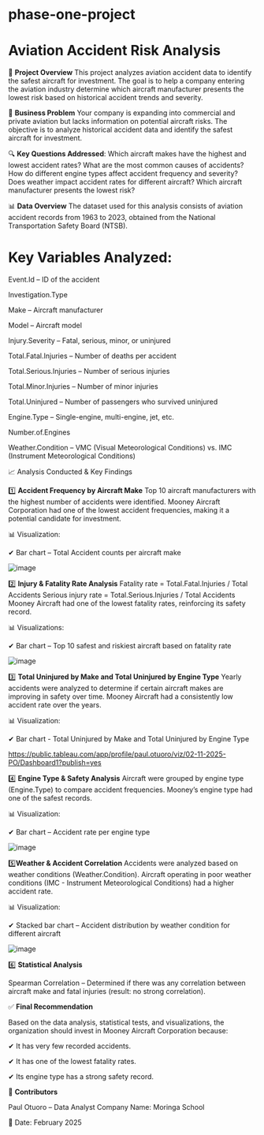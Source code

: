 # phase-one-project
# Aviation Accident Risk Analysis

📌 **Project Overview**
This project analyzes aviation accident data to identify the safest aircraft for investment. The goal is to help a company entering the aviation industry determine 
which aircraft manufacturer presents the lowest risk based on historical accident trends and severity.

💼 **Business Problem**
Your company is expanding into commercial and private aviation but lacks information on potential aircraft risks. The objective is to analyze historical accident data and identify the safest aircraft for investment.

🔍 **Key Questions Addressed**:
Which aircraft makes have the highest and lowest accident rates?
What are the most common causes of accidents?
How do different engine types affect accident frequency and severity?
Does weather impact accident rates for different aircraft?
Which aircraft manufacturer presents the lowest risk?

📊 **Data Overview**
The dataset used for this analysis consists of aviation accident records from 1963 to 2023, obtained from the National Transportation Safety Board (NTSB).

# Key Variables Analyzed:

Event.Id – ID of the accident

Investigation.Type

Make – Aircraft manufacturer

Model – Aircraft model

Injury.Severity – Fatal, serious, minor, or uninjured

Total.Fatal.Injuries – Number of deaths per accident

Total.Serious.Injuries – Number of serious injuries

Total.Minor.Injuries – Number of minor injuries

Total.Uninjured – Number of passengers who survived uninjured

Engine.Type – Single-engine, multi-engine, jet, etc.

Number.of.Engines

Weather.Condition – VMC (Visual Meteorological Conditions) vs. IMC (Instrument Meteorological Conditions)

📈 Analysis Conducted & Key Findings

1️⃣ **Accident Frequency by Aircraft Make**
Top 10 aircraft manufacturers with the highest number of accidents were identified.
Mooney Aircraft Corporation had one of the lowest accident frequencies, making it a potential candidate for investment.

📊 Visualization:

✔ Bar chart –  Total Accident counts per aircraft make

![image](https://github.com/user-attachments/assets/b5391b18-919d-49fc-ad2e-54023509582d)

2️⃣ **Injury & Fatality Rate Analysis**
Fatality rate = Total.Fatal.Injuries / Total Accidents
Serious injury rate = Total.Serious.Injuries / Total Accidents
Mooney Aircraft had one of the lowest fatality rates, reinforcing its safety record.

📊 Visualizations:

✔ Bar chart – Top 10 safest and riskiest aircraft based on fatality rate

![image](https://github.com/user-attachments/assets/167d83c0-60c4-40f2-84d8-b0434250ce8a)

3️⃣ **Total Uninjured by Make and Total Uninjured by Engine Type**
Yearly accidents were analyzed to determine if certain aircraft makes are improving in safety over time.
Mooney Aircraft had a consistently low accident rate over the years.

📊 Visualization:

✔ Bar chart - Total Uninjured by Make and Total Uninjured by Engine Type

https://public.tableau.com/app/profile/paul.otuoro/viz/02-11-2025-PO/Dashboard1?publish=yes

4️⃣ **Engine Type & Safety Analysis**
Aircraft were grouped by engine type (Engine.Type) to compare accident frequencies.
Mooney’s engine type had one of the safest records.

📊 Visualization:

✔ Bar chart – Accident rate per engine type

![image](https://github.com/user-attachments/assets/81c281de-5ba5-46b8-9f9c-151a2ef7a431)

5️⃣**Weather & Accident Correlation**
Accidents were analyzed based on weather conditions (Weather.Condition).
Aircraft operating in poor weather conditions (IMC - Instrument Meteorological Conditions) had a higher accident rate.

📊 Visualization:

✔ Stacked bar chart – Accident distribution by weather condition for different aircraft

![image](https://github.com/user-attachments/assets/9b032944-563d-412f-8a71-1eeee80bd807)

6️⃣ **Statistical Analysis**

Spearman Correlation – Determined if there was any correlation between aircraft make and fatal injuries (result: no strong correlation).

✅ **Final Recommendation**

Based on the data analysis, statistical tests, and visualizations, the organization should invest in Mooney Aircraft Corporation because:

✔ It has very few recorded accidents.

✔ It has one of the lowest fatality rates.

✔ Its engine type has a strong safety record.

👥 **Contributors**

Paul Otuoro – Data Analyst
Company Name: Moringa School

📅 Date: February 2025
